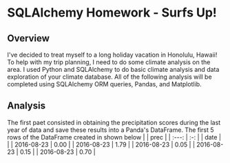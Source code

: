 # SQLAlchemy Homework - Surfs Up!

## Overview
I've decided to treat myself to a long holiday vacation in Honolulu, Hawaii! To help with my trip planning, I need to do some climate analysis on the area. I used Python and SQLAlchemy to do basic climate analysis and data exploration of your climate database. All of the following analysis will be completed using SQLAlchemy ORM queries, Pandas, and Matplotlib.

## Analysis
The first paet consisted in obtaining the precipitation scores during the last year of data and save these results into a Panda's DataFrame. The first 5 rows of the DataFrame created in shown below
|  | prec  |
| :---:   | :-: |
| date |  |
| 2016-08-23 | 0.00 |
| 2016-08-23 | 1.79 |
| 2016-08-23 | 0.05 |
| 2016-08-23 | 0.15 |
| 2016-08-23 | 0.70 |
